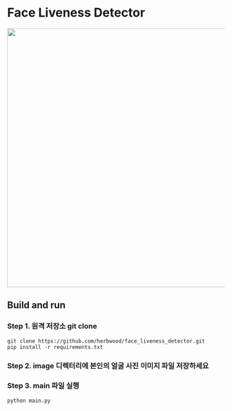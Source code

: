 # Face Liveness Detector

<p align="center"><img src="https://ifh.cc/g/4BAKxu.jpg" width="600"></p>

## Build and run

### Step 1. 원격 저장소 git clone
```
git clone https://github.com/herbwood/face_liveness_detector.git
pip install -r requirements.txt
```

### Step 2. image 디렉터리에 본인의 얼굴 사진 이미지 파일 저장하세요

### Step 3. main 파일 실행

```python
python main.py
```
